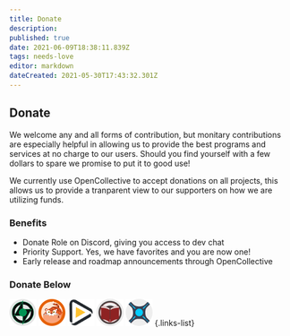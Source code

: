 ```yaml
---
title: Donate
description: 
published: true
date: 2021-06-09T18:38:11.839Z
tags: needs-love
editor: markdown
dateCreated: 2021-05-30T17:43:32.301Z
---
```


## Donate

We welcome any and all forms of contribution, but monitary contributions are especially helpful in allowing us to provide the best programs and services at no charge to our users. Should you find yourself with a few dollars to spare we promise to put it to good use!

We currently use OpenCollective to accept donations on all projects, this allows us to provide a tranparent view to our supporters on how we are utilizing funds.

### Benefits

- Donate Role on Discord, giving you access to dev chat
- Priority Support. Yes, we have favorites and you are now one!
- Early release and roadmap announcements through OpenCollective

### Donate Below

[![48.png](/assets/lidarr/logos/48.png)](https://opencollective.com/lidarr) [![48.png](/assets/prowlarr/logos/48.png)](https://opencollective.com/prowlarr) [![48.png](/assets/radarr/logos/48.png)](https://opencollective.com/radarr) [![48.png](/assets/readarr/logos/48.png)](https://opencollective.com/readarr) [![48.png](/assets/sonarr/logos/48.png)](https://opencollective.com/sonarr)
{.links-list}
